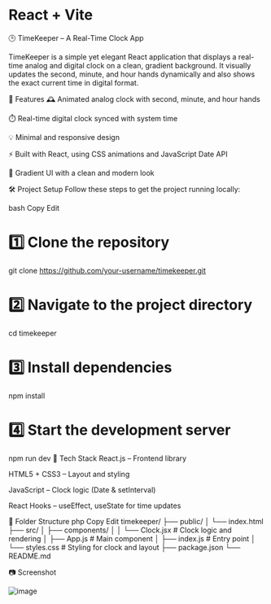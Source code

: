 # React + Vite

🕒 TimeKeeper – A Real-Time Clock App

TimeKeeper is a simple yet elegant React application that displays a real-time analog and digital clock on a clean, gradient background. It visually updates the second, minute, and hour hands dynamically and also shows the exact current time in digital format.

🚀 Features
🕰️ Animated analog clock with second, minute, and hour hands

⏱️ Real-time digital clock synced with system time

💡 Minimal and responsive design

⚡ Built with React, using CSS animations and JavaScript Date API

🎨 Gradient UI with a clean and modern look

🛠️ Project Setup
Follow these steps to get the project running locally:

bash
Copy
Edit
# 1️⃣ Clone the repository
git clone https://github.com/your-username/timekeeper.git

# 2️⃣ Navigate to the project directory
cd timekeeper

# 3️⃣ Install dependencies
npm install

# 4️⃣ Start the development server
npm run dev
📂 Tech Stack
React.js – Frontend library

HTML5 + CSS3 – Layout and styling

JavaScript – Clock logic (Date & setInterval)

React Hooks – useEffect, useState for time updates

📌 Folder Structure
php
Copy
Edit
timekeeper/
├── public/
│   └── index.html
├── src/
│   ├── components/
│   │   └── Clock.jsx      # Clock logic and rendering
│   ├── App.js             # Main component
│   ├── index.js           # Entry point
│   └── styles.css         # Styling for clock and layout
├── package.json
└── README.md

📷 Screenshot


![image](https://github.com/user-attachments/assets/f7e9d859-d72a-4d03-ac6c-bf0730872e6f)


